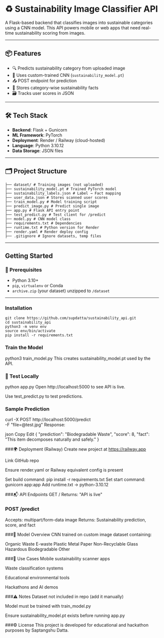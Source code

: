 # ♻️ Sustainability Image Classifier API

A Flask-based backend that classifies images into sustainable categories using a CNN model. This API powers mobile or web apps that need real-time sustainability scoring from images.

---

## 📦 Features

- 🔍 Predicts sustainability category from uploaded image
- 🧠 Uses custom-trained CNN (`sustainability_model.pt`)
- 📤 POST endpoint for prediction
- 🔐 Stores category-wise sustainability facts
- 🗃️ Tracks user scores in JSON

---

## 🛠️ Tech Stack

- **Backend**: Flask + Gunicorn
- **ML Framework**: PyTorch
- **Deployment**: Render / Railway (cloud-hosted)
- **Language**: Python 3.10.12
- **Data Storage**: JSON files

---

## 🗂️ Project Structure
```
├── dataset/ # Training images (not uploaded)
├── sustainability_model.pt # Trained PyTorch model
├── sustainability_labels.json # Label → Fact mapping
├── user_data.json # Stores scanned user scores
├── train_model.py # Model training script
├── predict_image.py # Predict single image
├── app.py # Flask API entry point
├── test_predict.py # Test client for /predict
├── model.py # CNN model class
├── requirements.txt # Dependencies
├── runtime.txt # Python version for Render
├── render.yaml # Render deploy config
├── .gitignore # Ignore datasets, temp files
```
---

##  Getting Started

### 🧾 Prerequisites

- Python 3.10+
- `pip`, `virtualenv` or Conda
- `archive.zip` (your dataset) unzipped to `/dataset`

---

###  Installation

```
git clone https://github.com/supdatta/sustainability_api.git
cd sustainability_api
python3 -m venv env
source env/bin/activate
pip install -r requirements.txt

```
### Train the Model
python3 train_model.py
This creates sustainability_model.pt used by the API.

### 🔬 Test Locally
python app.py
Open http://localhost:5000 to see API is live.


Use test_predict.py to test predictions.

### Sample Prediction
curl -X POST http://localhost:5000/predict \
-F "file=@test.jpg"
Response:

json
Copy
Edit
{
  "prediction": "Biodegradable Waste",
  "score": 8,
  "fact": "This item decomposes naturally and safely."
}

###🌍 Deployment (Railway)
Create new project at https://railway.app

Link GitHub repo

Ensure render.yaml or Railway equivalent config is present

Set build command:
pip install -r requirements.txt
Set start command:
gunicorn app:app
Add runtime.txt → python-3.10.12

###📬 API Endpoints
GET /
Returns: "API is live"


### POST /predict
Accepts: multipart/form-data image
Returns: Sustainability prediction, score, and fact

###🧠 Model Overview
CNN trained on custom image dataset containing:

Organic Waste
E-waste
Plastic
Metal
Paper
Non-Recyclable
Glass
Hazardous
Biodegradable
Other

###🎯 Use Cases
Mobile sustainability scanner apps

Waste classification systems

Educational environmental tools

Hackathons and AI demos

###⚠️ Notes
Dataset not included in repo (add it manually)

Model must be trained with train_model.py

Ensure sustainability_model.pt exists before running app.py

###©️ License
This project is developed for educational and hackathon purposes by Saptangshu Datta.
